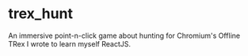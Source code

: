 # trex_hunt
An immersive point-n-click game about hunting for Chromium's Offline TRex I wrote to learn myself ReactJS.
